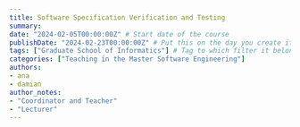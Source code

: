 ```yaml
---
title: Software Specification Verification and Testing
summary: 
date: "2024-02-05T00:00:00Z" # Start date of the course
publishDate: "2024-02-23T00:00:00Z" # Put this on the day you create it.
tags: ["Graduate School of Informatics"] # Tag to which filter it belongs, see home/teaching.md for the filters
categories: ["Teaching in the Master Software Engineering"]
authors:
- ana
- damian
author_notes: 
- "Coordinator and Teacher"
- "Lecturer"
---
```




